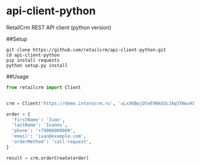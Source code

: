api-client-python
=================

RetailCrm REST API client (python version)

##Setup

```
git clone https://github.com/retailcrm/api-client-python.git
cd api-client-python
pip install requests
python setup.py install
```

##Usage

```python
from retailcrm import Client


crm = Client('https://demo.intarocrm.ru', 'uLxXKBwjQteE9NkO3cJAqTXNwvKktaTc')

order = {
  'firstName': 'Ivan',
  'lastName': 'Ivanov',
  'phone': '+79000000000',
  'email': 'ivan@example.com',
  'orderMethod': 'call-request',
}

result = crm.orderCreate(order)
```

